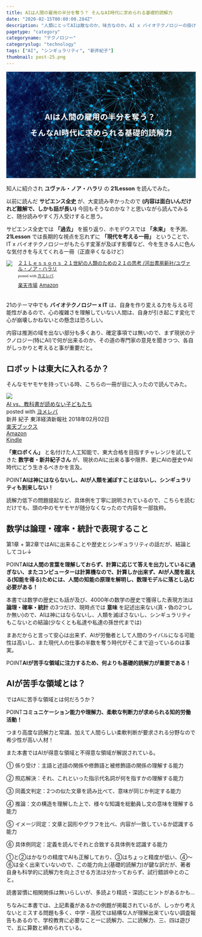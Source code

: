 ```yaml
---
title: AIは人間の雇用の半分を奪う？ そんなAI時代に求められる基礎的読解力
date: "2020-02-15T00:00:00.284Z"
description: "人類にとってAIは敵なのか、味方なのか。AI x バイオテクノロジーの掛け合わせが、人類に及ぼす影響は計り知れないが、AI時代に求められるスキルの一つは基礎的読解力だと話す数学者がいる。"
pagetype: "category"
categoryname: "テクノロジー"
categoryslug: "technology"
tags: ["AI", "シンギュラリティ", "新井紀子"]
thumbnail: post-25.png
---
```


![](./post-25.png)

知人に紹介され **ユヴァル・ノア・ハラリ** の **21Lesson** を読んでみた。

以前に読んだ **サピエンス全史** が、大変読み辛かったので **(内容は面白いんだけれど難解で、しかも話が長い)** 今回もそうなのかな？と思いながら読んでみると、随分読みやすく万人受けすると思う。

サピエンス全史では **「過去」** を振り返り、ホモデウスでは **「未来」** を予測、**21Lesson** では長期的な視点を忘れずに **「現代を考える一冊」** ということで、IT x バイオテクノロジーがもたらす変革が及ぼす影響など、今を生きる人に色んな気付きを与えてくれる一冊（正直辛くなるけど）

<div class="kaerebalink-box" style="text-align:left;padding-bottom:20px;font-size:small;zoom: 1;overflow: hidden;"><div class="kaerebalink-image" style="float:left;margin:0 15px 10px 0;"><a href="https://hb.afl.rakuten.co.jp/hgc/g0000015.o51y41f2.g0000015.o51y5a32/kaereba_main_202002061112327463?pc=https%3A%2F%2Fproduct.rakuten.co.jp%2Fproduct%2F-%2Fa4c2e40d8509b94d23a64fa69a33d9b8%2F&m=http%3A%2F%2Fm.product.rakuten.co.jp%2Fproduct%2Fa4c2e40d8509b94d23a64fa69a33d9b8%2F" target="_blank" rel="noopener noreferrer"><img style="width:80px" src="https://thumbnail.image.rakuten.co.jp/ran/img/2001/0009/784/309/227/887/20010009784309227887_1.jpg?_ex=64x64" style="border: none;" /></a></div><div class="kaerebalink-info" style="line-height:120%;zoom: 1;overflow: hidden;"><div class="kaerebalink-name" style="margin-bottom:10px;line-height:120%"><a href="https://hb.afl.rakuten.co.jp/hgc/g0000015.o51y41f2.g0000015.o51y5a32/kaereba_main_202002061112327463?pc=https%3A%2F%2Fproduct.rakuten.co.jp%2Fproduct%2F-%2Fa4c2e40d8509b94d23a64fa69a33d9b8%2F&m=http%3A%2F%2Fm.product.rakuten.co.jp%2Fproduct%2Fa4c2e40d8509b94d23a64fa69a33d9b8%2F" target="_blank" rel="noopener noreferrer">２１Ｌｅｓｓｏｎｓ ２１世紀の人類のための２１の思考  /河出書房新社/ユヴァル・ノア・ハラリ</a><div class="kaerebalink-powered-date" style="font-size:8pt;margin-top:5px;font-family:verdana;line-height:120%">posted with <a href="https://kaereba.com" rel="nofollow noopener noreferrer" target="_blank">カエレバ</a></div></div><div class="kaerebalink-detail" style="margin-bottom:5px;"></div><div class="kaerebalink-link1" style="margin-top:10px;"><div class="shoplinkrakuten" style="display:inline;margin-right:5px"><a href="https://hb.afl.rakuten.co.jp/hgc/146fe51c.1fd043a3.146fe51d.605dc196/kaereba_main_202002061112327463?pc=https%3A%2F%2Fsearch.rakuten.co.jp%2Fsearch%2Fmall%2FLesson21%2F-%2Ff.1-p.1-s.1-sf.0-st.A-v.2%3Fx%3D0%26scid%3Daf_ich_link_urltxt%26m%3Dhttp%3A%2F%2Fm.rakuten.co.jp%2F" target="_blank" rel="noopener noreferrer">楽天市場</a></div><div class="shoplinkamazon" style="display:inline;margin-right:5px"><a href="https://www.amazon.co.jp/gp/search?keywords=Lesson21&__mk_ja_JP=%E3%82%AB%E3%82%BF%E3%82%AB%E3%83%8A&tag=kanon123-22" target="_blank" rel="noopener noreferrer">Amazon</a></div></div></div><div class="booklink-footer" style="clear: left"></div></div>

21のテーマ中でも **バイオテクノロジー x IT** は、自身を作り変える力を与える可能性があるので、心の複雑さを理解していない人間は、自身が引き起こす変化で心が崩壊しかねないとの懸念は恐ろしい。

内容は推測の域を出ない部分も多くあり、確定事項では無いので、まず現状のテクノロジー(特にAI)で何が出来るのか、その道の専門家の意見を聞きつつ、各自がしっかりと考えると事が重要だと。

## ロボットは東大に入れるか？

そんなモヤモヤを持っている時、こちらの一冊が目に入ったので読んでみた。

<div class="cstmreba"><div class="booklink-box"><div class="booklink-image"><a href="https://hb.afl.rakuten.co.jp/hgc/146fe51c.1fd043a3.146fe51d.605dc196/yomereba_main_202002152330196352?pc=http%3A%2F%2Fbooks.rakuten.co.jp%2Frb%2F15297786%2F%3Fscid%3Daf_ich_link_urltxt%26m%3Dhttp%3A%2F%2Fm.rakuten.co.jp%2Fev%2Fbook%2F" target="_blank" rel="noopener noreferrer"><img src="https://thumbnail.image.rakuten.co.jp/@0_mall/book/cabinet/2394/9784492762394.jpg?_ex=160x160" style="border: none;" /></a></div><div class="booklink-info"><div class="booklink-name"><a href="https://hb.afl.rakuten.co.jp/hgc/146fe51c.1fd043a3.146fe51d.605dc196/yomereba_main_202002152330196352?pc=http%3A%2F%2Fbooks.rakuten.co.jp%2Frb%2F15297786%2F%3Fscid%3Daf_ich_link_urltxt%26m%3Dhttp%3A%2F%2Fm.rakuten.co.jp%2Fev%2Fbook%2F" target="_blank" rel="noopener noreferrer">AI vs．教科書が読めない子どもたち</a><div class="booklink-powered-date">posted with <a href="https://yomereba.com" rel="nofollow noopener noreferrer" target="_blank">ヨメレバ</a></div></div><div class="booklink-detail">新井 紀子 東洋経済新報社 2018年02月02日    </div><div class="booklink-link2"><div class="shoplinkrakuten"><a href="https://hb.afl.rakuten.co.jp/hgc/146fe51c.1fd043a3.146fe51d.605dc196/yomereba_main_202002152330196352?pc=http%3A%2F%2Fbooks.rakuten.co.jp%2Frb%2F15297786%2F%3Fscid%3Daf_ich_link_urltxt%26m%3Dhttp%3A%2F%2Fm.rakuten.co.jp%2Fev%2Fbook%2F" target="_blank" rel="noopener noreferrer">楽天ブックス</a></div><div class="shoplinkamazon"><a href="https://www.amazon.co.jp/exec/obidos/asin/4492762396/kanon123-22/" target="_blank" rel="noopener noreferrer">Amazon</a></div><div class="shoplinkkindle"><a href="https://www.amazon.co.jp/gp/search?keywords=AI%20vs%EF%BC%8E%E6%95%99%E7%A7%91%E6%9B%B8%E3%81%8C%E8%AA%AD%E3%82%81%E3%81%AA%E3%81%84%E5%AD%90%E3%81%A9%E3%82%82%E3%81%9F%E3%81%A1&__mk_ja_JP=%83J%83%5E%83J%83i&url=node%3D2275256051&tag=kanon123-22" target="_blank" rel="noopener noreferrer">Kindle</a></div>                              	  	  	  	  	</div></div><div class="booklink-footer"></div></div></div>

**「東ロボくん」** と名付けた人工知能で、東大合格を目指すチャレンジを試してきた **数学者・新井紀子さん** が、現状のAIに出来る事や限界、更にAIの歴史やAI時代にどう生きるべきかを言及。

<span class="mark">POINT</span>**AIは神にはならないし、AIが人類を滅ぼすことはないし、シンギュラリティも到来しない！**

読解力低下の問題提起など、具体例を丁寧に説明されているので、こちらを読むだけでも、頭の中のモヤモヤが随分なくなったので内容を一部抜粋。

## 数学は論理・確率・統計で表現すること

第1章 + 第2章ではAIに出来ることや歴史とシンギュラリティの話だが、結論としてコレ↓

<span class="mark">POINT</span>**AIは人間の言葉を理解しておらず、計算に応じて答えを出力しているに過ぎない、またコンピューターは計算機なので、計算しか出来ず、AIが人間を超える(知能を得る)ためには、人間の知能の原理を解明し、数理モデルに落とし込む必要がある！**

本書では数学の歴史にも話が及び、4000年の数学の歴史で獲得した表現方法は **論理・確率・統計** の3つだけ、現時点では **意味** を記述出来ない(真・偽の2つしか無い)ので、AIは神にはならないし、人類を滅ぼさないし、シンギュラリティもこないとの結論(少なくとも私達や私達の孫世代までは)

まあだからと言って安心は出来ず、AIが労働者として人間のライバルになる可能性は高いし、また現代人の仕事の半数を奪う時代がそこまで迫っているのは事実。

<span class="mark">POINT</span>**AIが苦手な領域に注力するため、何よりも基礎的読解力が重要である！**

## AIが苦手な領域とは？

ではAIに苦手な領域とは何だろうか？

<span class="mark">POINT</span>**コミュニケーション能力や理解力、柔軟な判断力が求められる知的労働活動！**

つまり高度な読解力と常識、加えて人間らしい柔軟判断が要求される分野なので希少性が高い人材！

また本書ではAIが得意な領域と不得意な領域が解説されている。

<div class="blackboard-box">
<p>① 係り受け：主語と述語の関係や修飾語と被修飾語の関係の理解する能力</p>
<p>② 照応解決：それ、これといった指示代名詞が何を指すかの理解する能力</p>
<p>③ 同義文判定：2つの似た文章を読み比べて、意味が同じか判定する能力</p>
<p>④ 推論：文の構造を理解した上で、様々な知識を総動員し文の意味を理解する能力</p>
<p>⑤ イメージ同定：文章と図形やグラフを比べ、内容が一致しているか認識する能力</p>
<p>⑥ 具体例同定：定義を読んでそれと合致する具体例を認識する能力</p>
<div class="chalk1"></div>
<div class="chalk2"></div>
</div>

①と②はかなりの精度でAIも正解しており、③はちょっと精度が低い、④〜⑥は全く出来ていないので、この能力向上(基礎的読解力)が鍵な訳だが、著者自身も科学的に読解力を向上させる方法は分かっておらず、試行錯誤中とのこと。

読書習慣に相関関係は無いらしいが、多読より精読・深読にヒントがあるかも...

ちなみに本書では、上記素養があるかの例題が掲載されているが、しっかり考えないとミスする問題も多く、中学・高校では結構な人が理解出来ていない調査報告もあるので、学校教育に必要なこと一に読解力、二に読解力、三、四は遊びで、五に算数と締められている。